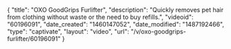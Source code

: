 {
    "title": "OXO GoodGrips Furlifter",
    "description": "Quickly removes pet hair from clothing without waste or the need to buy refills.",
    "videoid": "60196091",
    "date_created": "1460147052",
    "date_modified": "1487192466",
    "type": "captivate",
    "layout": "video",
    "url": "\/v\/oxo-goodgrips-furlifter\/60196091"
}